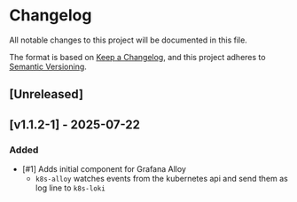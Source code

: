 # Changelog

All notable changes to this project will be documented in this file.

The format is based on [Keep a Changelog](https://keepachangelog.com/en/1.0.0/),
and this project adheres to [Semantic Versioning](https://semver.org/spec/v2.0.0.html).

## [Unreleased]

## [v1.1.2-1] - 2025-07-22

### Added

- [#1] Adds initial component for Grafana Alloy
  - `k8s-alloy` watches events from the kubernetes api and send them as log line to `k8s-loki`

